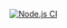 [![Node.js CI](https://github.com/Khanyie1/TotalphoneBillSqlite/actions/workflows/node.js.yml/badge.svg)](https://github.com/Khanyie1/TotalphoneBillSqlite/actions/workflows/node.js.yml)
